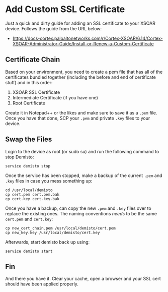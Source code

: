 # Add Custom SSL Certificate
Just a quick and dirty guide for adding an SSL certificate to your XSOAR device. Follows the guide from the URL below:
- https://docs-cortex.paloaltonetworks.com/r/Cortex-XSOAR/6.14/Cortex-XSOAR-Administrator-Guide/Install-or-Renew-a-Custom-Certificate

## Certificate Chain
Based on your environment, you need to create a pem file that has all of the certificates bundled together (including the before and end of certificate stuff) and in this order:
1. XSOAR SSL Certificate
2. Intermediate Certificate (if you have one)
3. Root Certificate

Create it in Notepad++ or the likes and make sure to save it as a `.pem` file. Once you have that done, SCP your `.pem` and private `.key` files to your device.

## Swap the Files
Login to the device as root (or sudo su) and run the following command to stop Demisto:
```
service demisto stop
```
Once the service has been stopped, make a backup of the current `.pem` and `.key` files in case you mess something up:
```
cd /usr/local/demisto
cp cert.pem cert.pem.bak
cp cert.key cert.key.bak
```
Once you have a backup, can copy the new `.pem` and `.key` files over to replace the existing ones. The naming conventions *needs* to be the same `cert.pem` and `cert.key`:
```
cp new_cert_chain.pem /usr/local/demisto/cert.pem
cp new_key.key /usr/local/demisto/cert.key
```
Afterwards, start demisto back up using:
```
service demisto start
```
## Fin
And there you have it. Clear your cache, open a browser and your SSL cert should have been applied properly.
